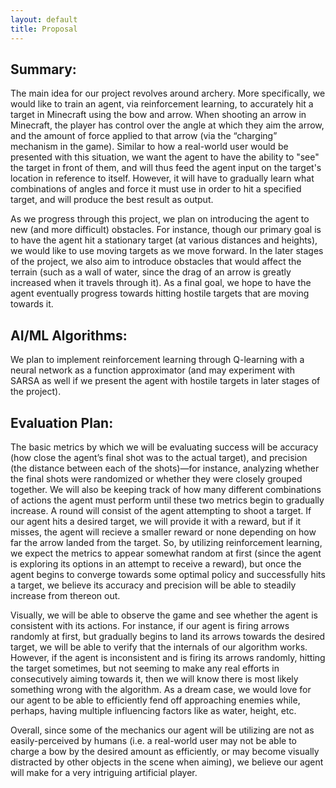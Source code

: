 ```yaml
---
layout: default
title: Proposal
---
```


## Summary:
  The main idea for our project revolves around archery. More specifically, we would like to train an agent, via reinforcement learning, to accurately hit a target in Minecraft using the bow and arrow. When shooting an arrow in Minecraft, the player has control over the angle at which they aim the arrow, and the amount of force applied to that arrow (via the “charging” mechanism in the game). Similar to how a real-world user would be presented with this situation, we want the agent to have the ability to "see" the target in front of them, and will thus feed the agent input on the target's location in reference to itself. However, it will have to gradually learn what combinations of angles and force it must use in order to hit a specified target, and will produce the best result as output.
  
  As we progress through this project, we plan on introducing the agent to new (and more difficult) obstacles. For instance, though our primary goal is to have the agent hit a stationary target (at various distances and heights), we would like to use moving targets as we move forward. In the later stages of the project, we also aim to introduce obstacles that would affect the terrain (such as a wall of water, since the drag of an arrow is greatly increased when it travels through it). As a final goal, we hope to have the agent eventually progress towards hitting hostile targets that are moving towards it. 
  
## AI/ML Algorithms:
  We plan to implement reinforcement learning through Q-learning with a neural network as a function approximator (and may experiment with SARSA as well if we present the agent with hostile targets in later stages of the project).

## Evaluation Plan:
  The basic metrics by which we will be evaluating success will be accuracy (how close the agent’s final shot was to the actual target), and precision (the distance between each of the shots)—for instance, analyzing whether the final shots were randomized or whether they were closely grouped together. We will also be keeping track of how many different combinations of actions the agent must perform until these two metrics begin to gradually increase. A round will consist of the agent attempting to shoot a target. If our agent hits a desired target, we will provide it with a reward, but if it misses, the agent will recieve a smaller reward or none depending on how far the arrow landed from the target. So, by utilizing reinforcement learning, we expect the metrics to appear somewhat random at first (since the agent is exploring its options in an attempt to receive a reward), but once the agent begins to converge towards some optimal policy and successfully hits a target, we believe its accuracy and precision will be able to steadily increase from thereon out. 
  
  Visually, we will be able to observe the game and see whether the agent is consistent with its actions. For instance, if our agent is firing arrows randomly at first, but gradually begins to land its arrows towards the desired target, we will be able to verify that the internals of our algorithm works. However, if the agent is inconsistent and is firing its arrows randomly, hitting the target sometimes, but not seeming to make any real efforts in consecutively aiming towards it, then we will know there is most likely something wrong with the algorithm. As a dream case, we would love for our agent to be able to efficiently fend off approaching enemies while, perhaps, having multiple influencing factors like as water, height, etc. 
  
  Overall, since some of the mechanics our agent will be utilizing are not as easily-perceived by humans (i.e. a real-world user may not be able to charge a bow by the desired amount as efficiently, or may become visually distracted by other objects in the scene when aiming), we believe our agent will make for a very intriguing artificial player.
